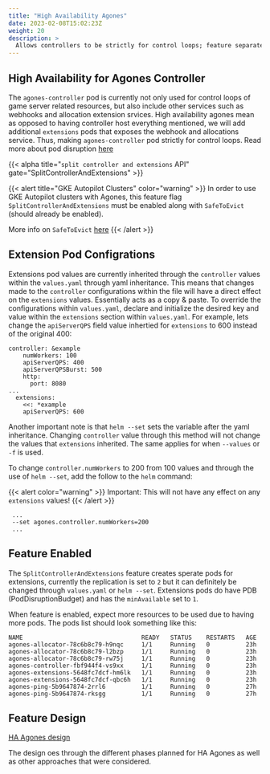 ```yaml
---
title: "High Availability Agones"
date: 2023-02-08T15:02:23Z
weight: 20
description: >
  Allows controllers to be strictly for control loops; feature separates extensions and webhooks out of your controllers
---
```


## High Availability for Agones Controller

The `agones-controller` pod is currently not only used for control loops of game server related resources, but also include other services such as webhooks and allocation extension srvices. High availability agones mean as opposed to having controller host everything mentioned, we will add additional `extensions` pods that exposes the webhook and allocations service. Thus, making `agones-controller` pod strictly for control loops. Read more about pod disruption [here](https://agones.dev/site/docs/advanced/controlling-disruption/)

{{< alpha title="`split controller and extensions` API" gate="SplitControllerAndExtensions" >}}

{{< alert title="GKE Autopilot Clusters" color="warning" >}}
In order to use GKE Autopilot clusters with Agones, this feature flag `SplitControllerAndExtensions` must be enabled along with `SafeToEvict` (should already be enabled). 

More info on `SafeToEvict` [here](https://agones.dev/site/docs/advanced/controlling-disruption/#disruption-in-kubernetes)
{{< /alert >}}

## Extension Pod Configrations 

Extensions pod values are currently inherited through the `controller` values within the `values.yaml` through yaml inheritance. This means that changes made to the `controller` configurations within the file will have a direct effect on the `extensions` values. Essentially acts as a copy & paste. To override the configurations within `values.yaml`, declare and initialize the desired key and value within the `extensions` section within `values.yaml`. For example, lets change the `apiServerQPS` field value inhertied for `extensions` to 600 instead of the original 400:  

```
controller: &example
    numWorkers: 100
    apiServerQPS: 400
    apiServerQPSBurst: 500
    http:
      port: 8080
...
  extensions:
    <<: *example
    apiServerQPS: 600
```

Another important note is that `helm --set` sets the variable after the yaml inheritance. Changing `controller` value through this method will not change the values that `extensions` inherited. The same applies for when `--values` or `-f` is used. 

To change `controller.numWorkers` to 200 from 100 values and through the use of `helm --set`, add the follow to the `helm` command:

{{< alert color="warning" >}} Important: This will not have any effect on any `extensions` values! {{< /alert >}}
```
 ...
 --set agones.controller.numWorkers=200
 ...
```

## Feature Enabled 

The `SplitControllerAndExtensions` feature creates sperate pods for extensions, currently the replication is set to `2` but it can definitely be changed through `values.yaml` or `helm --set`. Extensions pods do have PDB (PodDisruptionBudget) and has the `minAvailable` set to `1`.

When feature is enabled, expect more resources to be used due to having more pods. The pods list should look something like this:

```
NAME                                 READY   STATUS    RESTARTS   AGE
agones-allocator-78c6b8c79-h9nqc     1/1     Running   0          23h
agones-allocator-78c6b8c79-l2bzp     1/1     Running   0          23h
agones-allocator-78c6b8c79-rw75j     1/1     Running   0          23h
agones-controller-fbf944f4-vs9xx     1/1     Running   0          23h
agones-extensions-5648fc7dcf-hm6lk   1/1     Running   0          23h
agones-extensions-5648fc7dcf-qbc6h   1/1     Running   0          23h
agones-ping-5b9647874-2rrl6          1/1     Running   0          27h
agones-ping-5b9647874-rksgg          1/1     Running   0          27h
```

## Feature Design

[HA Agones design](https://github.com/googleforgames/agones/issues/2797)

The design oes through the different phases planned for HA Agones as well as other approaches that were considered.